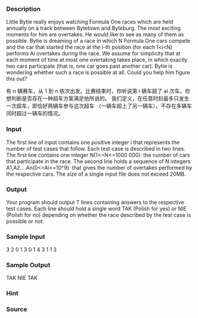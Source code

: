 
### Description
Little Bytie really enjoys watching Formula One races which are held annually on a track between Bytetown and Byteburg. The most exciting moments for him are overtakes. He would like to see as many of them as possible.
Bytie is dreaming of a race in which N Formula One cars compete and the car that started the race at the i-th position (for each 1<i<N) performs Ai overtakes during the race. We assume for simplicity that at each moment of time at most one overtaking takes place, in which exactly two cars participate (that is, one car goes past another car).
Bytie is wondering whether such a race is possible at all. Could you help him figure this out?

有 n 辆赛车，从 1 到 n 依次出发。比赛结束时，你听说第 i 辆车超了 ai
次车。你想判断是否存在一种超车方案满足他所说的。
我们定义，在任意时刻最多只发生一次超车，即恰好两辆车参与这次超车
（一辆车超上了另一辆车）。不存在多辆车同时超过一辆车的情况。


### Input
The first line of input contains one positive integer i that represents the number of test cases that follow.
Each test case is described in two lines. The first line contains one integer N(1<=N<=1000 000): the number of cars that participate in the race. The second line holds a sequence of N integers A1,A2….An(0<=Ai<=10^9)  that gives the number of overtakes performed by the respective cars.
The size of a single input file does not exceed 20MB.

### Output
Your program should output T lines containing answers to the respective test cases. Each line should hold a single word TAK (Polish for yes) or NIE (Polish for no) depending on whether the race described by the test case is possible or not.

### Sample Input
3
2
0 1
3
0 1 4
3
1 1 3

### Sample Output
TAK
NIE
TAK

### Hint

### Source
